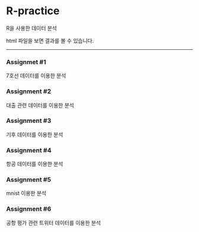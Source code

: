 # R-practice
R을 사용한 데이터 분석   

html 파일을 보면 결과를 볼 수 있습니다.

--------------------------
### Assignmet #1
7호선 데이터를 이용한 분석

### Assignment #2
대출 관련 데이터를 이용한 분석

### Assignment #3
기후 데이터를 이용한 분석

### Assignment #4
항공 데이터를 이용한 분석

### Assignment #5
mnist 이용한 분석

### Assignment #6
공항 평가 관련 트위터 데이터를 이용한 분석
